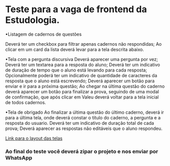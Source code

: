 # Teste para a vaga de frontend da Estudologia.

•Listagem de cadernos de questões

Deverá ter um checkbox para filtrar apenas cadernos não respondidas;
Ao clicar em um card da lista deverá levar para a tela descrita abaixo.

•Tela com a pergunta discursiva
Deverá aparecer uma pergunta por vez;
Deverá ter um textarea para a resposta do aluno;
Deverá ter um indicativo de duração de tempo que o aluno está levando para cada resposta;
Opcionalmente poderá ter um indicativo de quantidade de caracteres da resposta que o aluno está escrevendo;
Deverá aparecer um botão para enviar e ir para a próxima questão;
Ao chegar na última questão do caderno deverá aparecer um botão para finalizar a prova, seguindo de uma modal de confirmação, que após clicar em Valeu deverá voltar para a tela inicial de todos cadernos.

•Tela de obrigado
Ao finalizar a última questão do último caderno, deverá ir para a última tela, onde deverá constar o titulo do caderno, a pergunta e a resposta do usuario.
Deverá ter um indicativo de duração total de cada prova;
Deverá aparecer as respostas não editáveis que o aluno respondeu.

[Link para o layout das telas]

### Ao final do teste você deverá zipar o projeto e nos enviar por WhatsApp

[link para o layout das telas]: https://www.figma.com/file/u3eJVWwFI11YKU7OJWdUum/%5B-Estudologia-%5D-Test-Frontend?node-id=0%3A1
